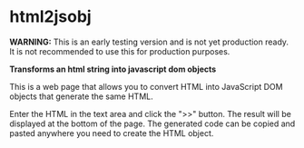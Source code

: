 # html2jsobj
**WARNING:** This is an early testing version and is not yet production ready.
           It is not recommended to use this for production purposes.

**Transforms an html string into javascript dom objects**

This is a web page that allows you to convert HTML into JavaScript DOM objects that generate the same HTML.

Enter the HTML in the text area and click the ">>" button. The result will be displayed at the bottom of the page.
The generated code can be copied and pasted anywhere you need to create the HTML object.
